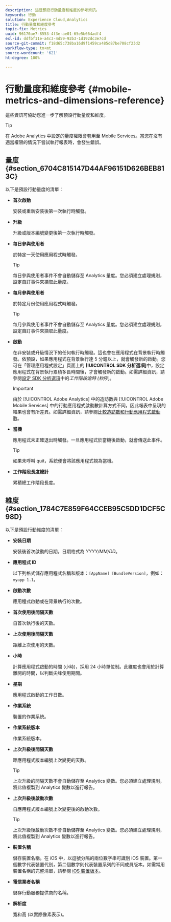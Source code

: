 ```yaml
---
description: 這是預設行動量度和維度的參考資訊。
keywords: 行動
solution: Experience Cloud,Analytics
title: 行動量度和維度參考
topic-fix: Metrics
uuid: 96170ae7-8553-4f3e-ae01-65e5b664adf4
exl-id: ddfbf11e-a4c3-4d59-92b3-1d192dc3e7cd
source-git-commit: f18d65c738ba16d9f1459ca485d87be708cf23d2
workflow-type: tm+mt
source-wordcount: '621'
ht-degree: 100%

---
```


# 行動量度和維度參考 {#mobile-metrics-and-dimensions-reference}

這些資訊可協助您進一步了解預設行動量度和維度。

>[!TIP]
>
>在 Adobe Analytics 中設定的量度權限會套用至 Mobile Services。當您在沒有適當權限的情況下嘗試執行報表時，會發生錯誤。

## 量度 {#section_6704C815147D44AF96151D626BEB813C}

以下是預設行動量度的清單：

* **首次啟動**

   安裝或重新安裝後第一次執行時觸發。

* **升級**

   升級或版本編號變更後第一次執行時觸發。

* **每日參與使用者**

   於特定一天使用應用程式時觸發。

   >[!TIP]
   >
   >每日參與使用者事件不會自動儲存至 Analytics 量度。您必須建立處理規則，設定自訂事件來擷取此量度。

* **每月參與使用者**

   於特定月份使用應用程式時觸發。

   >[!TIP]
   >每月參與使用者事件不會自動儲存至 Analytics 量度。您必須建立處理規則，設定自訂事件來擷取此量度。

* **啟動**

   在非安裝或升級情況下的任何執行時觸發。這也會在應用程式在背景執行時觸發。依預設，如果應用程式在背景執行達 5 分鐘以上，就會觸發新的啟動。您可在「管理應用程式設定」頁面上的 **[!UICONTROL SDK 分析選項]**&#x200B;中，設定應用程式在背景執行累積多長時間後，才會觸發新的啟動。如需詳細資訊，請參閱[設定 SDK 分析選項](/help/using/c-manage-app-settings/c-mob-confg-app/t-config-analytics/t-config-analytics.md)中的&#x200B;*工作階段逾時 (秒)*&#x200B;列。

   >[!IMPORTANT]
   >由於 [!UICONTROL Adobe Analytics] 中的造訪數與 [!UICONTROL Adobe Mobile Services] 中的行動應用程式啟動數計算方式不同，因此報表中呈現的結果也會有所差異。如需詳細資訊，請參閱[比較造訪數和行動應用程式啟動數](https://helpx.adobe.com/tw/analytics/kb/compare-visits-and-mobile-app-launches.html)。

* **當機**

   應用程式未正確退出時觸發。一旦應用程式於當機後啟動，就會傳送此事件。

   >[!TIP]
   >如果未呼叫 quit，系統便會將該應用程式視為當機。

* **工作階段長度總計**

   累積總工作階段長度。

## 維度 {#section_1784C7E859F64CCEB95C5DD1DCF5C98D}

以下是預設行動維度的清單：

* **安裝日期**

   安裝後首次啟動的日期。日期格式為 *YYYY/MM/DD*。

* **應用程式 ID**

   以下列格式儲存應用程式名稱和版本：`[AppName] [BundleVersion]`，例如：`myapp 1.1`。

* **啟動次數**

   應用程式啟動或在背景執行的次數。

* **首次使用後間隔天數**

   自首次執行後的天數。

* **上次使用後間隔天數**

   距離上次使用的天數。

* **小時**

   計算應用程式啟動的時間 (小時)，採用 24 小時單位制。此維度也會用於計算離開的時間，以判斷尖峰使用期間。

* **星期**

   應用程式啟動的工作日數。

* **作業系統**

   裝置的作業系統。

* **作業系統版本**

   作業系統版本。

* **上次升級後間隔天數**

   距應用程式版本編號上次變更的天數。

   >[!TIP]
   >
   >上次升級的間隔天數不會自動儲存至 Analytics 變數。您必須建立處理規則，將此值複製到 Analytics 變數以進行報告。

* **上次升級後啟動次數**

   自應用程式版本編號上次變更後的啟動次數。

   >[!TIP]
   >
   >上次升級後啟動次數不會自動儲存至 Analytics 變數。您必須建立處理規則，將此值複製到 Analytics 變數以進行報告。

* **裝置名稱**

   儲存裝置名稱。在 iOS 中，以逗號分隔的兩位數字串可識別 iOS 裝置。第一個數字代表裝置代別，第二個數字則代表裝置系列的不同成員版本。如需常用裝置名稱的完整清單，請參閱 [iOS 裝置版本](/help/ios/reference/device-versions.md)。

* **電信業者名稱**

   儲存行動服務提供商的名稱。

* **解析度**

   寬和高 (以實際像素表示)。
